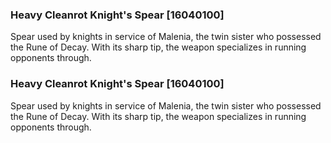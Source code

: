### Heavy Cleanrot Knight's Spear [16040100]

Spear used by knights in service of Malenia, the twin sister who possessed the Rune of Decay. With its sharp tip, the weapon specializes in running opponents through.### Heavy Cleanrot Knight's Spear [16040100]

Spear used by knights in service of Malenia, the twin sister who possessed the Rune of Decay. With its sharp tip, the weapon specializes in running opponents through.